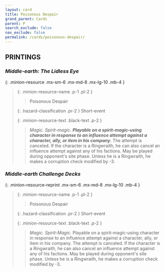 ```yaml
---
layout: card
title: Poisonous Despair
grand_parent: Cards
parent: P
search_exclude: false
nav_exclude: false
permalink: /cards/poisonous-despair/
---
```


## PRINTINGS


### _Middle-earth: The Lidless Eye_

{: .minion-resource .mx-sm-6 .mx-md-8 .mx-lg-10 .mb-4 }
> {: .minion-resource-name .p-1 .pl-2 }
> > <div class="hazard-mp"></div>
> > <div class="card-name">Poisonous Despair</div>
>
> {: .hazard-classification .pr-2 }
> Short-event
>
> {: .minion-resource-text .black-text .p-2 }
> > _Magic._ _Spirit-magic._ ***Playable on a spirit-magic-using character in response to an influence attempt against a character, ally, or item in his company.*** The attempt is canceled. If the character is a Ringwraith, he can also cancel an influence attempt against any of his factions. May be played during opponent's site phase. Unless he is a Ringwraith, he makes a corruption check modified by -3. 
> 

### _Middle-earth Challenge Decks_

{: .minion-resource-reprint .mx-sm-6 .mx-md-8 .mx-lg-10 .mb-4 }
> {: .minion-resource-name .p-1 .pl-2 }
> > <div class="hazard-mp"></div>
> > <div class="card-name">Poisonous Despair</div>
>
> {: .hazard-classification .pr-2 }
> Short-event
>
> {: .minion-resource-text .black-text .p-2 }
> > _Magic._ _Spirit-_Magic.__ Playable on a spirit-magic-using character in response to an influence attempt against a character, ally, or item in his company. The attempt is canceled. If the character is a Ringwraith, he can also cancel an influence attempt against any of his factions. May be played during opponent's site phase. Unless he is a Ringwraith, he makes a corruption check modified by -3. 
> 
